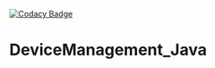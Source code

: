 [![Codacy Badge](https://api.codacy.com/project/badge/Grade/3c3cdbdd840d462d9e0560c061882729)](https://www.codacy.com/manual/peurocs4/DeviceManagement_Java?utm_source=github.com&amp;utm_medium=referral&amp;utm_content=2nd-Chance/DeviceManagement_Java&amp;utm_campaign=Badge_Grade)

# DeviceManagement_Java
